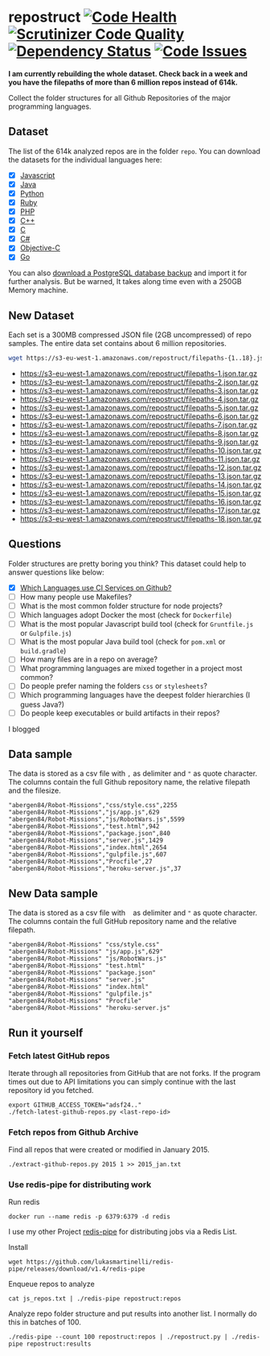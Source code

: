 # repostruct  [![Code Health](https://landscape.io/github/lukasmartinelli/repostruct/master/landscape.svg?style=flat)](https://landscape.io/github/lukasmartinelli/repostruct/master) [![Scrutinizer Code Quality](https://scrutinizer-ci.com/g/lukasmartinelli/repostruct/badges/quality-score.png?b=master)](https://scrutinizer-ci.com/g/lukasmartinelli/repostruct/?branch=master) [![Dependency Status](https://gemnasium.com/lukasmartinelli/repostruct.svg)](https://gemnasium.com/lukasmartinelli/repostruct) [![Code Issues](http://www.quantifiedcode.com/api/v1/project/3bf206116bdd4d1e893c78ab8d93c4dc/badge.svg)](http://www.quantifiedcode.com/app/project/3bf206116bdd4d1e893c78ab8d93c4dc)

**I am currently rebuilding the whole dataset. Check back in a week and you
have the filepaths of more than 6 million repos instead of 614k.**

Collect the folder structures for all Github Repositories
of the major programming languages.

## Dataset

The list of the 614k analyzed repos are in the folder `repo`.
You can download the datasets for the individual languages here:

- [x] [Javascript](https://s3-eu-west-1.amazonaws.com/repostruct/javascript.tar.gz)
- [x] [Java](https://s3-eu-west-1.amazonaws.com/repostruct/java.tar.gz)
- [x] [Python](https://s3-eu-west-1.amazonaws.com/repostruct/python.tar.gz)
- [x] [Ruby](https://s3-eu-west-1.amazonaws.com/repostruct/ruby.tar.gz)
- [x] [PHP](https://s3-eu-west-1.amazonaws.com/repostruct/php.tar.gz)
- [x] [C++](https://s3-eu-west-1.amazonaws.com/repostruct/c%2B%2B.tar.gz)
- [x] [C](https://s3-eu-west-1.amazonaws.com/repostruct/c.tar.gz)
- [x] [C#](https://s3-eu-west-1.amazonaws.com/repostruct/csharp.tar.gz)
- [x] [Objective-C](https://s3-eu-west-1.amazonaws.com/repostruct/obj-c.tar.gz)
- [x] [Go](https://s3-eu-west-1.amazonaws.com/repostruct/go.tar.gz)

You can also [download a PostgreSQL database backup](https://s3-eu-west-1.amazonaws.com/repostruct/repostruct_backup.tar) and import it for further analysis.
But be warned, It takes along time even with a 250GB Memory machine.

## New Dataset

Each set is a 300MB compressed JSON file (2GB uncompressed) of repo samples.
The entire data set contains about 6 million repositories.

```bash
wget https://s3-eu-west-1.amazonaws.com/repostruct/filepaths-{1..18}.json.tar.gz
```

- https://s3-eu-west-1.amazonaws.com/repostruct/filepaths-1.json.tar.gz
- https://s3-eu-west-1.amazonaws.com/repostruct/filepaths-2.json.tar.gz
- https://s3-eu-west-1.amazonaws.com/repostruct/filepaths-3.json.tar.gz
- https://s3-eu-west-1.amazonaws.com/repostruct/filepaths-4.json.tar.gz
- https://s3-eu-west-1.amazonaws.com/repostruct/filepaths-5.json.tar.gz
- https://s3-eu-west-1.amazonaws.com/repostruct/filepaths-6.json.tar.gz
- https://s3-eu-west-1.amazonaws.com/repostruct/filepaths-7.json.tar.gz
- https://s3-eu-west-1.amazonaws.com/repostruct/filepaths-8.json.tar.gz
- https://s3-eu-west-1.amazonaws.com/repostruct/filepaths-9.json.tar.gz
- https://s3-eu-west-1.amazonaws.com/repostruct/filepaths-10.json.tar.gz
- https://s3-eu-west-1.amazonaws.com/repostruct/filepaths-11.json.tar.gz
- https://s3-eu-west-1.amazonaws.com/repostruct/filepaths-12.json.tar.gz
- https://s3-eu-west-1.amazonaws.com/repostruct/filepaths-13.json.tar.gz
- https://s3-eu-west-1.amazonaws.com/repostruct/filepaths-14.json.tar.gz
- https://s3-eu-west-1.amazonaws.com/repostruct/filepaths-15.json.tar.gz
- https://s3-eu-west-1.amazonaws.com/repostruct/filepaths-16.json.tar.gz
- https://s3-eu-west-1.amazonaws.com/repostruct/filepaths-17.json.tar.gz
- https://s3-eu-west-1.amazonaws.com/repostruct/filepaths-18.json.tar.gz

## Questions

Folder structures are pretty boring you think?
This dataset could help to answer questions like below:

- [x] [Which Languages use CI Services on Github?](http://lukasmartinelli.ch/cloud/2015/04/04/github-ci-services.html)
- [ ] How many people use Makefiles?
- [ ] What is the most common folder structure for node projects?
- [ ] Which languages adopt Docker the most (check for `Dockerfile`)
- [ ] What is the most popular Javascript build tool (check for `Gruntfile.js` or `Gulpfile.js`)
- [ ] What is the most popular Java build tool (check for `pom.xml` or `build.gradle`)
- [ ] How many files are in a repo on average?
- [ ] What programming languages are mixed together in a project most common?
- [ ] Do people prefer naming the folders `css` or `stylesheets`?
- [ ] Which programming languages have the deepest folder hierarchies (I guess Java?)
- [ ] Do people keep executables or build artifacts in their repos?

I blogged

## Data sample

The data is stored as a csv file with `,` as delimiter and `"` as quote character.
The columns contain the full Github repository name, the relative filepath
and the filesize.

```
"abergen84/Robot-Missions","css/style.css",2255
"abergen84/Robot-Missions","js/app.js",629
"abergen84/Robot-Missions","js/RobotWars.js",5599
"abergen84/Robot-Missions","test.html",942
"abergen84/Robot-Missions","package.json",840
"abergen84/Robot-Missions","server.js",1429
"abergen84/Robot-Missions","index.html",2654
"abergen84/Robot-Missions","gulpfile.js",607
"abergen84/Robot-Missions","Procfile",27
"abergen84/Robot-Missions","heroku-server.js",37
```

## New Data sample
The data is stored as a csv file with ` ` as delimiter and `"` as quote character.
The columns contain the full GitHub repository name and the relative filepath.

```
"abergen84/Robot-Missions" "css/style.css"
"abergen84/Robot-Missions" "js/app.js",629"
"abergen84/Robot-Missions" "js/RobotWars.js"
"abergen84/Robot-Missions" "test.html"
"abergen84/Robot-Missions" "package.json"
"abergen84/Robot-Missions" "server.js"
"abergen84/Robot-Missions" "index.html"
"abergen84/Robot-Missions" "gulpfile.js"
"abergen84/Robot-Missions" "Procfile"
"abergen84/Robot-Missions" "heroku-server.js"
```

## Run it yourself

### Fetch latest GitHub repos

Iterate through all repositories from GitHub
that are not forks.
If the program times out due to API limitations you can simply
continue with the last repository id you fetched.

```
export GITHUB_ACCESS_TOKEN="adsf24.."
./fetch-latest-github-repos.py <last-repo-id>
```

### Fetch repos from Github Archive

Find all repos that were created or modified in January 2015.

```
./extract-github-repos.py 2015 1 >> 2015_jan.txt
```

### Use redis-pipe for distributing work

Run redis

```
docker run --name redis -p 6379:6379 -d redis
```

I use my other Project [redis-pipe](https://github.com/lukasmartinelli/redis-pipe)
for distributing jobs via a Redis List.

Install

```
wget https://github.com/lukasmartinelli/redis-pipe/releases/download/v1.4/redis-pipe
```

Enqueue repos to analyze

```
cat js_repos.txt | ./redis-pipe repostruct:repos
```

Analyze repo folder structure and put results into another list.
I normally do this in batches of 100.

```
./redis-pipe --count 100 repostruct:repos | ./repostruct.py | ./redis-pipe repostruct:results
```
